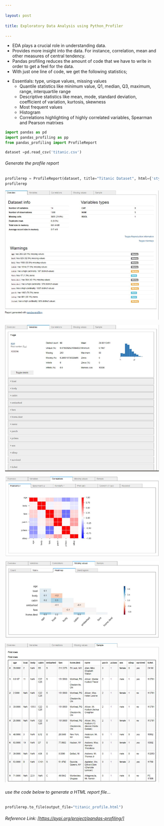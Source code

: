 ```yaml
---

layout: post

title: Exploratory Data Analysis using Python_Profiler

---
```


* EDA plays a crucial role in understanding data.
* Provides more insight into the data. For instance, correlation, mean and other measures of central tendency.
* Pandas profiling reduces the amount of code that we have to write in order to get a feel for the data.
* With just one line of code, we get the following statistics;
 - Essentials: type, unique values, missing values
      * Quantile statistics like minimum value, Q1, median, Q3, maximum, range, interquartile range
      * Descriptive statistics like mean, mode, standard deviation, coefficient of variation, kurtosis, skewness
      * Most frequent values
      * Histogram
      * Correlations highlighting of highly correlated variables, Spearman and Pearson matrixes      


```python
import pandas as pd
import pandas_profiling as pp
from pandas_profiling import ProfileReport
```


```python
dataset =pd.read_csv('titanic.csv')
```

###### Generate the profile report 

```python
profilerep = ProfileReport(dataset, title="Titanic Dataset", html={'style': {'full_width': True}})
profilerep
```

![image](/assets/images/overview.JPG)

![image](/assets/images/features.JPG)

![image](/assets/images/correlation.JPG)

![image](/assets/images/missing.JPG)

![image](/assets/images/sample.JPG)



###### use the code below to generate a HTML report file...


```python
profilerep.to_file(output_file="titanic_profile.html")
```

###### Reference Link:     [https://pypi.org/project/pandas-profiling/]


```python

```

